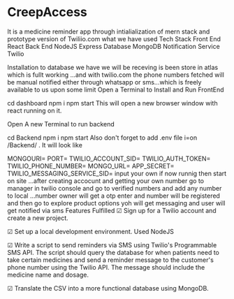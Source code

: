 # CreepAccess
It is a medicine reminder app through intialialization of mern stack and prototype version of  Twiliio.com
what we have used 
Tech Stack
Front End
React
Back End
NodeJS
Express
Database
MongoDB
Notification Service
Twilio

Installation
to database we have  we will be receving is been store in atlas which is fullt working ...and with twilio.com the phone numbers fetched will be manual notified either through whatsapp or sms...which is freely available to us upon some limit
Open a Terminal to Install and Run FrontEnd

cd dashboard
npm i
npm start
This will open a new browser window with react running on it.

Open A new Terminal to run backend

cd Backend
npm i
npm start
Also don't forget to add .env file i=on /Backend/ . It will look like

MONGOURI=
PORT=
TWILIO_ACCOUNT_SID=
TWILIO_AUTH_TOKEN=
TWILIO_PHONE_NUMBER=
MONGO_URL=
APP_SECRET=
TWILIO_MESSAGING_SERVICE_SID=
input your own if now runnig then start on site ...after creating accocunt and getting your own  number go to manager in twilio console and go to verified numbers and add  any number to local ...number owner will get a otp enter and number will be registered and then go to explore product options yoh will get messaging and user will get notified via sms
Features Fulfilled
☑ Sign up for a Twilio account and create a new project.

☑ Set up a local development environment. Used NodeJS

☑ Write a script to send reminders via SMS using Twilio's Programmable SMS API. The script should query the database for when patients need to take certain medicines and send a reminder message to the customer's phone number using the Twilio API. The message should include the medicine name and dosage.

☑ Translate the CSV into a more functional database using MongoDB.


